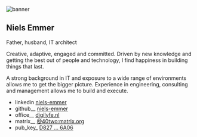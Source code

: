 ![banner](https://niels-emmer.github.io/assets/images/niels-emmer-banner.png "Niels Emmer - Banner pic")

## Niels Emmer

Father, husband, IT architect

Creative, adaptive, engaged and committed. Driven by new knowledge and getting the best out of people and technology, I find happiness in building things that last.

A strong background in IT and exposure to a wide range of environments allows me to get the bigger picture. Experience in engineering, consulting and management allows me to build and execute.

* linkedin [niels-emmer](https://www.linkedin.com/in/niels-emmer/)
* github__ [niels-emmer](https://github.com/niels-emmer)
* office__ [digilyfe.nl](https://digilyfe.nl/en/)
* matrix__ [@40two:matrix.org](https://matrix.to/#/@40two:matrix.org)
* pub_key_ [D827 ... 6A06](https://keys.openpgp.org/vks/v1/by-fingerprint/D82747CADC711EE647A98174B896B533FF666A06)
